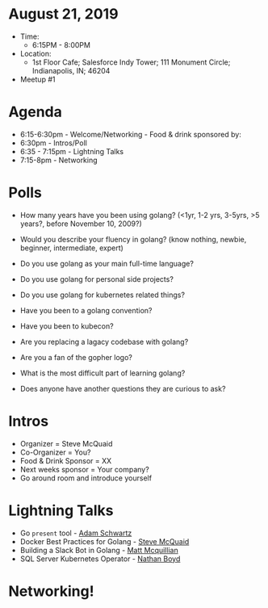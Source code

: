 # August 21, 2019

* Time: 
  * 6:15PM - 8:00PM
* Location: 
  * 1st Floor Cafe; Salesforce Indy Tower; 111 Monument Circle; Indianapolis, IN; 46204
* Meetup #1

# Agenda
* 6:15-6:30pm - Welcome/Networking - Food & drink sponsored by: 
* 6:30pm - Intros/Poll
* 6:35 - 7:15pm - Lightning Talks
* 7:15-8pm - Networking

# Polls 
- How many years have you been using golang? (<1yr, 1-2 yrs, 3-5yrs, >5 years?, before November 10, 2009?)
- Would you describe your fluency in golang? (know nothing, newbie, beginner, intermediate, expert)
- Do you use golang as your main full-time language?
- Do you use golang for personal side projects?
- Do you use golang for kubernetes related things?
- Have you been to a golang convention?
- Have you been to kubecon?
- Are you replacing a lagacy codebase with golang?
- Are you a fan of the gopher logo?
- What is the most difficult part of learning golang?
  
- Does anyone have another questions they are curious to ask?

# Intros
- Organizer = Steve McQuaid
- Co-Organizer = You?
- Food & Drink Sponsor = XX
- Next weeks sponsor = Your company?
- Go around room and introduce yourself

# Lightning Talks
- Go `present` tool - [Adam Schwartz](https://github.com/anschwa)
- Docker Best Practices for Golang - [Steve McQuaid](https://github.com/stevemcquaid)
- Building a Slack Bot in Golang - [Matt Mcquillian](https://github.com/mmcquillan)
- SQL Server Kubernetes Operator - [Nathan Boyd](https://github.com/nathan-boyd)

# Networking!

